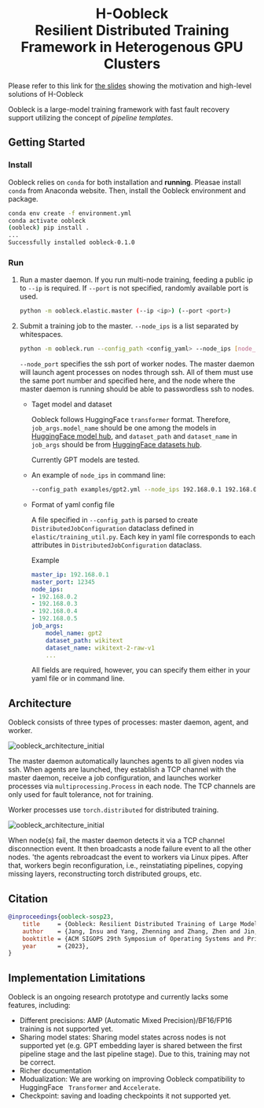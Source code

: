 <h1 align="center">H-Oobleck<br>
Resilient Distributed Training Framework in Heterogenous GPU Clusters</h1>

Please refer to this link for [the slides](https://docs.google.com/presentation/d/1skgLPTybWczZIGMdDnhcwS1yjgV9Ea_mNDyD7gjBMjM/edit?usp=sharing) showing the motivation and high-level solutions of H-Oobleck

Oobleck is a large-model training framework with fast fault recovery support utilizing the concept of *pipeline templates*.

## Getting Started

### Install

Oobleck relies on `conda` for both installation and **running**. Pleasae install `conda` from Anaconda website. Then, install the Oobleck environment and package.

```bash
conda env create -f environment.yml
conda activate oobleck
(oobleck) pip install .
...
Successfully installed oobleck-0.1.0
```

### Run

1. Run a master daemon. If you run multi-node training, feeding a public ip to `--ip` is required. If `--port` is not specified, randomly available port is used.
    ```bash
    python -m oobleck.elastic.master (--ip <ip>) (--port <port>)
    ```

2. Submit a training job to the master. `--node_ips` is a list separated by whitespaces.

    ```bash
    python -m oobleck.run --config_path <config_yaml> --node_ips [node_ips] (--node_port <node_port>) --master_ip <master_ip> --master_port <master_port>
    ```

    `--node_port` specifies the ssh port of worker nodes. The master daemon will launch agent processes on nodes through ssh. All of them must use the same port number and specified here, and the node where the master daemon is running should be able to passwordless ssh to nodes.

    - Taget model and dataset

        Oobleck follows HuggingFace `transformer` format. Therefore, `job_args.model_name` should be one among the models in [HuggingFace model hub](https://huggingface.co/models), and `dataset_path` and `dataset_name` in `job_args` should be from [HuggingFace datasets hub](https://huggingface.co/datasets).

        Currently GPT models are tested.

    - An example of `node_ips` in command line:
        ```bash
        --config_path examples/gpt2.yml --node_ips 192.168.0.1 192.168.0.2 192.168.0.3 192.168.0.4 --master_ip ...
        ```

    - Format of yaml config file
    
        A file specified in `--config_path` is parsed to create `DistributedJobConfiguration` dataclass defined in `elastic/training_util.py`.
        Each key in yaml file corresponds to each attributes in `DistributedJobConfiguration` dataclass.

        Example
        ```yaml
        master_ip: 192.168.0.1
        master_port: 12345
        node_ips:
        - 192.168.0.2
        - 192.168.0.3
        - 192.168.0.4
        - 192.168.0.5
        job_args:
            model_name: gpt2
            dataset_path: wikitext
            dataset_name: wikitext-2-raw-v1
            ...
        ```
        All fields are required, however, you can specify them either in your yaml file or in command line.


## Architecture

Oobleck consists of three types of processes: master daemon, agent, and worker.

![oobleck_architecture_initial](docs/assets/img/oobleck_architecture1.jpg)

The master daemon automatically launches agents to all given nodes via ssh.
When agents are launched, they establish a TCP channel with the master daemon, receive a job configuration, and launches worker processes via `multiprocessing.Process` in each node. The TCP channels are only used for fault tolerance, not for training.

Worker processes use `torch.distributed` for distributed training.

![oobleck_architecture_initial](docs/assets/img/oobleck_architecture2.jpg)

When node(s) fail, the master daemon detects it via a TCP channel disconnection event. It then broadcasts a node failure event to all the other nodes.
'the agents rebroadcast the event to workers via Linux pipes. After that, workers begin reconfiguration, i.e., reinstatiating pipelines, copying missing layers, reconstructing torch distributed groups, etc.
## Citation

```bibtex
@inproceedings{oobleck-sosp23,
    title     = {Oobleck: Resilient Distributed Training of Large Models Using Pipeline Templates},
    author    = {Jang, Insu and Yang, Zhenning and Zhang, Zhen and Jin, Xin and Chowdhury, Mosharaf},
    booktitle = {ACM SIGOPS 29th Symposium of Operating Systems and Principles (SOSP '23)},
    year      = {2023},
}
```

## Implementation Limitations
Oobleck is an ongoing research prototype and currently lacks some features, including:

- Different precisions: AMP (Automatic Mixed Precision)/BF16/FP16 training is not supported yet.
- Sharing model states: Sharing model states across nodes is not supported yet (e.g. GPT embedding layer is shared between the first pipeline stage and the last pipeline stage). Due to this, training may not be correct.
- Richer documentation
- Modualization: We are working on improving Oobleck compatibility to HuggingFace `
Transformer` and `Accelerate`.
- Checkpoint: saving and loading checkpoints it not supported yet.